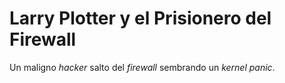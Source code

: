# Larry Plotter y el Prisionero del Firewall

Un maligno *hacker* salto del *firewall* sembrando un *kernel panic*.
